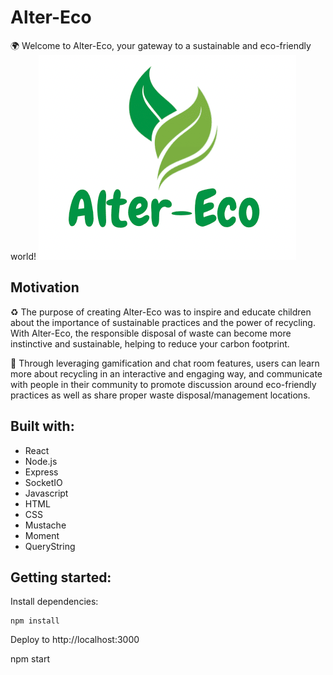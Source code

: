 # Alter-Eco

🌍 Welcome to Alter-Eco, your gateway to a sustainable and eco-friendly world!
![Alter-Eco Logo](public/img/favicon.png)


## Motivation
♻️ The purpose of creating Alter-Eco was to inspire and educate children about the importance of sustainable practices and the power of recycling. With Alter-Eco, the responsible disposal of waste can become more instinctive and sustainable, helping to reduce your carbon footprint. 

🌱 Through leveraging gamification and chat room features, users can learn more about recycling in an interactive and engaging way, and communicate with people in their community to promote discussion around eco-friendly practices as well as share proper waste disposal/management locations. 

## Built with: 
* React
* Node.js
* Express
* SocketIO
* Javascript
* HTML
* CSS
* Mustache
* Moment
* QueryString

## Getting started: 

Install dependencies: 

```
npm install
```

Deploy to http://localhost:3000

npm start
